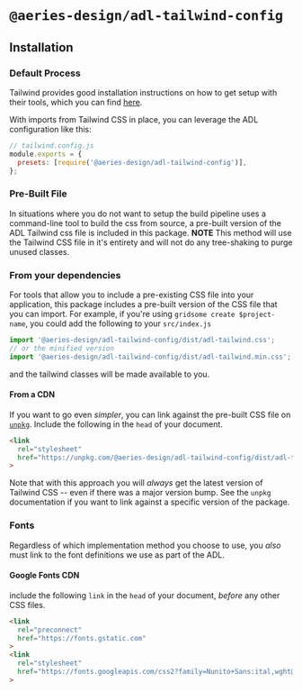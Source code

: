 # `@aeries-design/adl-tailwind-config`

## Installation

### Default Process

Tailwind provides good installation instructions on how to get setup with their tools, which you can find [here][tailwind-installation].

With imports from Tailwind CSS in place, you can leverage the ADL configuration like this:

```javascript
// tailwind.config.js
module.exports = {
  presets: [require('@aeries-design/adl-tailwind-config')],
};
```

### Pre-Built File

In situations where you do not want to setup the build pipeline  uses a command-line tool to build the css from source, a pre-built version of the ADL Tailwind css file is included in this package. **NOTE** This method will use the Tailwind CSS file in it's entirety and will not do any tree-shaking to purge unused classes.

### From your dependencies

For tools that allow you to include a pre-existing CSS file into your application, this package includes a pre-built version of the CSS file that you can import. For example, if you're using `gridsome create $project-name`, you could add the following to your `src/index.js`

```javascript
import '@aeries-design/adl-tailwind-config/dist/adl-tailwind.css';
// or the minified version
import '@aeries-design/adl-tailwind-config/dist/adl-tailwind.min.css';
```
and the tailwind classes will be made available to you.

#### From a CDN

If you want to go even _simpler_, you can link against the pre-built CSS file on [`unpkg`][unpkg]. Include the following in the `head` of your document.

```html
<link 
  rel="stylesheet" 
  href="https://unpkg.com/@aeries-design/adl-tailwind-config/dist/adl-tailwind.min.css"
>
```
Note that with this approach you will _always_ get the latest version of Tailwind CSS -- even if there was a major version bump. See the `unpkg` documentation if you want to link against a specific version of the package.

### Fonts

Regardless of which implementation method you choose to use, you _also_ must link to the font definitions we use as part of the ADL.


#### Google Fonts CDN

include the following `link` in the `head` of your document, _before_ any other CSS files.

```html
<link 
  rel="preconnect" 
  href="https://fonts.gstatic.com"
>
<link
  rel="stylesheet"
  href="https://fonts.googleapis.com/css2?family=Nunito+Sans:ital,wght@0,200;0,300;0,400;0,600;0,700;0,800;1,200;1,300;1,400;1,600;1,700;1,800&display=swap" 
>
```

[tailwind]: https://tailwindcss.com
[tailwind-installation]: https://tailwindcss.com/docs/installation
[unpkg]: https://unpkg.com
